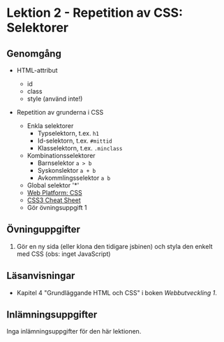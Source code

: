# Lektion 2 - Repetition av CSS: Selektorer

## Genomgång

- HTML-attribut
  - id
  - class
  - style (använd inte!)

- Repetition av grunderna i CSS
  - Enkla selektorer
    - Typselektorn, t.ex. `h1`
    - Id-selektorn, t.ex. `#mittid`
    - Klasselektorn, t.ex. `.minclass`
  - Kombinationsselektorer
    - Barnselektor `a > b`
    - Syskonslektor `a + b`
    - Avkommlingsselektor `a b`
  - Global selektor '\*'
  - [Web Platform: CSS](https://docs.webplatform.org/wiki/css)
  - [CSS3 Cheat Sheet](http://www.smashingmagazine.com/wp-content/uploads/images/css3-cheat-sheet/css3-cheat-sheet.pdf)
  - Gör övningsuppgift 1

## Övninguppgifter

1. Gör en ny sida (eller klona den tidigare jsbinen) och styla den enkelt med CSS (obs: inget JavaScript)

## Läsanvisningar

- Kapitel 4 "Grundläggande HTML och CSS" i boken *Webbutveckling 1*.

## Inlämningsuppgifter

Inga inlämningsuppgifter för den här lektionen.
